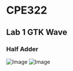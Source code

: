 # CPE322
## Lab 1 GTK Wave
### Half Adder

![Image](https://github.com/user-attachments/assets/5fc7e147-8770-437f-8997-b1f47ae8856d)
![Image](https://github.com/user-attachments/assets/c80f0ea8-7e97-4cde-b433-e3fabde242fc)
